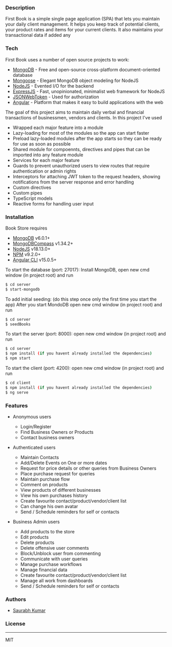 
### Description

First Book is a simple single page application (SPA) that lets you maintain your daily client management. It helps you keep track of potential clients, your product rates and items for your current clients. It also maintains your transactional data if added any

### Tech

First Book uses a number of open source projects to work:
* [MongoDB](https://www.mongodb.com) - Free and open-source cross-platform document-oriented database
* [Mongoose](http://mongoosejs.com/index.html) - Elegant MongoDB object modeling for NodeJS
* [NodeJS](https://nodejs.org/en/) - Evented I/O for the backend
* [ExpressJS](https://expressjs.com) - Fast, unopinionated, minimalist web framework for NodeJS
* [JSONWebToken](https://jwt.io) - Used for authorization
* [Angular](https://angular.io) - Platform that makes it easy to build applications with the web

The goal of this project aims to maintain daily verbal and financial transactions of businessmen, vendors and clients. In this project I've used

* Wrapped each major feature into a module
* Lazy-loading for most of the modules so the app can start faster
* Preload lazy-loaded modules after the app starts so they can be ready for use as soon as possible
* Shared module for compoennts, directives and pipes that can be imported into any feature module
* Services for each major feature
* Guards to prevent unauthorized users to view routes that require authentication or admin rights
* Interceptors for attaching JWT token to the request headers, showing notifications from the server response and error handling
* Custom directives
* Custom pipes
* TypeScript models
* Reactive forms for handling user input

### Installation

Book Store requires 
* [MongoDB](https://www.mongodb.com/download-center#community) v6.0.1+
* [MongoDBCompass](https://www.mongodb.com/download-center#community) v1.34.2+
* [NodeJS](https://nodejs.org/en/) v18.13.0+
* [NPM](https://www.npmjs.com/package/angular) v9.2.0+
* [Angular CLI](https://www.npmjs.com/package/@angular/cli) v15.0.5+

To start the database (port: 27017): Install MongoDB, open new cmd window (in project root) and run

```sh
$ cd server
$ start-mongodb
```

To add initial seeding: (do this step once only the first time you start the app)
After you start MondoDB open new cmd window (in project root) and run

```sh
$ cd server
$ seedBooks
```

To start the server (port: 8000): open new cmd window (in project root) and run

```sh
$ cd server
$ npm install (if you havent already installed the dependencies)
$ npm start
```

To start the client (port: 4200): open new cmd window (in project root) and run

```sh
$ cd client
$ npm install (if you havent already installed the dependencies)
$ ng serve
```

### Features

- Anonymous users
    - Login/Register
    - Find Business Owners or Products
    - Contact business owners

- Authenticated users
    - Maintain Contacts
    - Add/Delete Events on One or more dates
    - Request for price details or other queries from Business Owners
    - Place purchase request for queries
    - Maintain purchase flow
    - Comment on products
    - View products of different businesses
    - View his own purchases history
    - Create favourite contact/product/vendor/client list
    - Can change his own avatar
    - Send / Schedule reminders for self or contacts

- Business Admin users
    - Add products to the store
    - Edit products
    - Delete products
    - Delete offensive user comments
    - Block/Unblock user from commenting
    - Communicate with user queries
    - Manage purchase workflows
    - Manage financial data
    - Create favourite contact/product/vendor/client list
    - Manage all work from dashboards
    - Send / Schedule reminders for self or contacts

### Authors

* [Saurabh Kumar](https://github.com/skhacker105)

### License
----

MIT